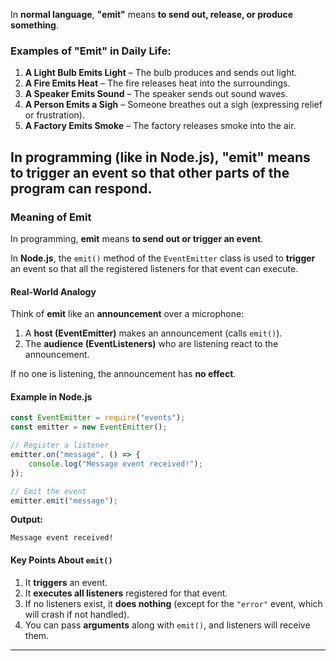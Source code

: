 In **normal language**, **"emit"** means **to send out, release, or produce something**.  

### **Examples of "Emit" in Daily Life:**
1. **A Light Bulb Emits Light** – The bulb produces and sends out light.  
2. **A Fire Emits Heat** – The fire releases heat into the surroundings.  
3. **A Speaker Emits Sound** – The speaker sends out sound waves.  
4. **A Person Emits a Sigh** – Someone breathes out a sigh (expressing relief or frustration).  
5. **A Factory Emits Smoke** – The factory releases smoke into the air.  

In programming (like in Node.js), **"emit"** means to **trigger an event** so that other parts of the program can respond.
---
### Meaning of **Emit**  

In programming, **emit** means **to send out or trigger an event**.  

In **Node.js**, the `emit()` method of the `EventEmitter` class is used to **trigger** an event so that all the registered listeners for that event can execute.  

#### **Real-World Analogy**  
Think of **emit** like an **announcement** over a microphone:  

1. A **host (EventEmitter)** makes an announcement (calls `emit()`).
2. The **audience (EventListeners)** who are listening react to the announcement.

If no one is listening, the announcement has **no effect**.  

#### **Example in Node.js**  
```javascript
const EventEmitter = require("events");
const emitter = new EventEmitter();

// Register a listener
emitter.on("message", () => {
    console.log("Message event received!");
});

// Emit the event
emitter.emit("message");
```
**Output:**
```
Message event received!
```

#### **Key Points About `emit()`**
1. It **triggers** an event.
2. It **executes all listeners** registered for that event.
3. If no listeners exist, it **does nothing** (except for the `"error"` event, which will crash if not handled).  
4. You can pass **arguments** along with `emit()`, and listeners will receive them.  
---